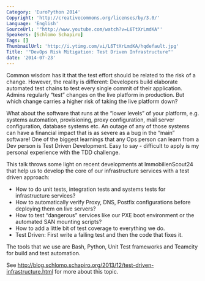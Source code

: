 ```yaml
---
Category: 'EuroPython 2014'
Copyright: 'http://creativecommons.org/licenses/by/3.0/'
Language: 'English'
SourceUrl: '"http://www.youtube.com/watch?v=L6TtXrLmdKA"'
Speakers: [Schlomo Schapiro]
Tags: []
ThumbnailUrl: 'http://i.ytimg.com/vi/L6TtXrLmdKA/hqdefault.jpg'
Title: '"DevOps Risk Mitigation: Test Driven Infrastructure"'
date: '2014-07-23'
---
```

Common wisdom has it that the test effort should be related to the risk of a change. However, the reality is different: Developers build elaborate automated test chains to test every single commit of their application. Admins regularly “test” changes on the live platform in production. But which change carries a higher risk of taking the live platform down?

What about the software that runs at the “lower levels” of your platform, e.g. systems automation, provisioning, proxy configuration, mail server configuration, database systems etc. An outage of any of those systems can have a financial impact that is as severe as a bug in the “main” software!
One of the biggest learnings that any Ops person can learn from a Dev person is Test Driven Development. Easy to say - difficult to apply is my personal experience with the TDD challenge.

This talk throws some light on recent developments at ImmobilienScout24 that help us to develop the core of our infrastructure services with a test driven approach:

* How to do unit tests, integration tests and systems tests for infrastructure services?
* How to automatically verify Proxy, DNS, Postfix configurations before deploying them on live servers?
* How to test “dangerous” services like our PXE boot environment or the automated SAN mounting scripts?
* How to add a little bit of test coverage to everything we do.
* Test Driven: First write a failing test and then the code that fixes it.

The tools that we use are Bash, Python, Unit Test frameworks and Teamcity for build and test automation.

See http://blog.schlomo.schapiro.org/2013/12/test-driven-infrastructure.html for more about this topic.
